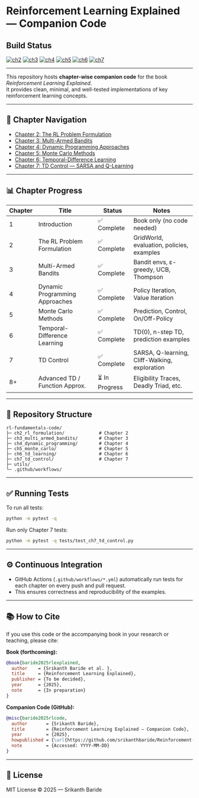 ﻿# Reinforcement Learning Explained — Companion Code

## Build Status
[![ch2](https://github.com/srikanthbaride/Reinforcement-Learning-Explained-Code/actions/workflows/ch2.yml/badge.svg)](https://github.com/srikanthbaride/Reinforcement-Learning-Explained-Code/actions/workflows/ch2.yml)
[![ch3](https://github.com/srikanthbaride/Reinforcement-Learning-Explained-Code/actions/workflows/ch3.yml/badge.svg)](https://github.com/srikanthbaride/Reinforcement-Learning-Explained-Code/actions/workflows/ch3.yml)
[![ch4](https://github.com/srikanthbaride/Reinforcement-Learning-Explained-Code/actions/workflows/ch4.yml/badge.svg)](https://github.com/srikanthbaride/Reinforcement-Learning-Explained-Code/actions/workflows/ch4.yml)
[![ch5](https://github.com/srikanthbaride/Reinforcement-Learning-Explained-Code/actions/workflows/ch5.yml/badge.svg)](https://github.com/srikanthbaride/Reinforcement-Learning-Explained-Code/actions/workflows/ch5.yml)
[![ch6](https://github.com/srikanthbaride/Reinforcement-Learning-Explained-Code/actions/workflows/ch6.yml/badge.svg)](https://github.com/srikanthbaride/Reinforcement-Learning-Explained-Code/actions/workflows/ch6.yml)
[![ch7](https://github.com/srikanthbaride/Reinforcement-Learning-Explained-Code/actions/workflows/ch7.yml/badge.svg)](https://github.com/srikanthbaride/Reinforcement-Learning-Explained-Code/actions/workflows/ch7.yml)

---

This repository hosts **chapter-wise companion code** for the book *Reinforcement Learning Explained*.  
It provides clean, minimal, and well-tested implementations of key reinforcement learning concepts.

---

## 📑 Chapter Navigation
- [Chapter 2: The RL Problem Formulation](./ch2_rl_formulation)
- [Chapter 3: Multi-Armed Bandits](./ch3_multi_armed_bandits)
- [Chapter 4: Dynamic Programming Approaches](./ch4_dynamic_programming)
- [Chapter 5: Monte Carlo Methods](./ch5_monte_carlo)
- [Chapter 6: Temporal-Difference Learning](./ch6_td_learning)
- [Chapter 7: TD Control — SARSA and Q-Learning](./ch7_td_control)

---

## 📊 Chapter Progress

| Chapter | Title                          | Status        | Notes                                               |
|---------|--------------------------------|---------------|-----------------------------------------------------|
| 1       | Introduction                   | ✅ Complete    | Book only (no code needed)                          |
| 2       | The RL Problem Formulation     | ✅ Complete    | GridWorld, evaluation, policies, examples           |
| 3       | Multi-Armed Bandits            | ✅ Complete    | Bandit envs, ε-greedy, UCB, Thompson                |
| 4       | Dynamic Programming Approaches | ✅ Complete    | Policy Iteration, Value Iteration                   |
| 5       | Monte Carlo Methods            | ✅ Complete    | Prediction, Control, On/Off-Policy                  |
| 6       | Temporal-Difference Learning   | ✅ Complete    | TD(0), n-step TD, prediction examples               |
| 7       | TD Control                     | ✅ Complete    | SARSA, Q-learning, Cliff-Walking, exploration       |
| 8+      | Advanced TD / Function Approx. | ⏳ In Progress | Eligibility Traces, Deadly Triad, etc.              |

---

## 📂 Repository Structure

```
rl-fundamentals-code/
├─ ch2_rl_formulation/             # Chapter 2
├─ ch3_multi_armed_bandits/        # Chapter 3
├─ ch4_dynamic_programming/        # Chapter 4
├─ ch5_monte_carlo/                # Chapter 5
├─ ch6_td_learning/                # Chapter 6
├─ ch7_td_control/                 # Chapter 7
├─ utils/
└─ .github/workflows/
```

---

## ✅ Running Tests

To run all tests:

```bash
python -m pytest -q
```

Run only Chapter 7 tests:

```bash
python -m pytest -q tests/test_ch7_td_control.py
```

---

## ⚙️ Continuous Integration

- GitHub Actions (`.github/workflows/*.yml`) automatically run tests for each chapter on every push and pull request.
- This ensures correctness and reproducibility of the examples.

---

## 📚 How to Cite

If you use this code or the accompanying book in your research or teaching, please cite:

**Book (forthcoming):**
```bibtex
@book{baride2025rlexplained,
  author    = {Srikanth Baride et al. },
  title     = {Reinforcement Learning Explained},
  publisher = {To be decided},
  year      = {2025},
  note      = {In preparation}
}
```

**Companion Code (GitHub):**
```bibtex
@misc{baride2025rlcode,
  author       = {Srikanth Baride},
  title        = {Reinforcement Learning Explained — Companion Code},
  year         = {2025},
  howpublished = {\url{https://github.com/srikanthbaride/Reinforcement-Learning-Explained-Code}},
  note         = {Accessed: YYYY-MM-DD}
}
```

---

## 📖 License

MIT License © 2025 — Srikanth Baride
